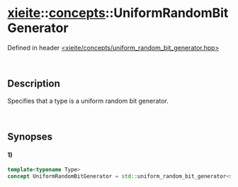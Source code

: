 # [xieite](../../xieite.md)\:\:[concepts](../../concepts.md)\:\:UniformRandomBitGenerator
Defined in header [<xieite/concepts/uniform_random_bit_generator.hpp>](../../../include/xieite/uniform_random_bit_generator.hpp)

&nbsp;

## Description
Specifies that a type is a uniform random bit generator.

&nbsp;

## Synopses
#### 1)
```cpp
template<typename Type>
concept UniformRandomBitGenerator = std::uniform_random_bit_generator<std::remove_reference_t<Type>>;
```
